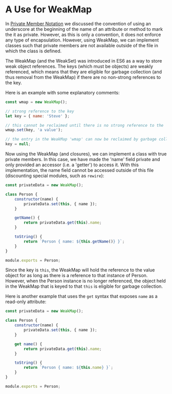 # A Use for WeakMap

In [Private Member Notation](../classes/private-members.md) we discussed the convention of using an underscore at the beginning of the name of an attribute or method to mark the it as private. However, as this is only a convention, it does not enforce any type of encapsulation. However, using WeakMap, we can implement classes such that private members are not available outside of the file in which the class is defined.

The WeakMap (and the WeakSet) was introduced in ES6 as a way to store weak object references. The keys (which must be objects) are weakly referenced, which means that they are eligible for garbage collection (and thus removal from the WeakMap) if there are no non-strong references to the key.

Here is an example with some explanatory comments:  
```js
const wmap = new WeakMap();

// strong reference to the key
let key = { name: 'Steve' };

// this cannot be reclaimed until there is no strong reference to the 'key' object
wmap.set(key, 'a value');

// the entry in the WeakMap 'wmap' can now be reclaimed by garbage collection and removed from 'wmap'
key = null;
```

Now using the WeakMap (and closures), we can implement a class with true private members. In this case, we have made the 'name' field private and only provided an accessor (i.e. a 'getter') to access it. With this implementation, the name field cannot be accessed outside of this file (discounting special modules, such as `rewire`):
```js
const privateData = new WeakMap();

class Person {
	constructor(name) {
		privateData.set(this, { name });
	}

	getName() {
		return privateData.get(this).name;
	}

	toString() {
		return `Person { name: ${this.getName()} }`;
	}
}

module.exports = Person;
```

Since the key is `this`, the WeakMap will hold the reference to the value object for as long as there is a reference to that instance of Person. However, when the Person instance is no longer referenced, the object held in the WeakMap that is keyed to that `this` is eligible for garbage collection.

Here is another example that uses the `get` syntax that exposes `name` as a read-only attribute:
```js
const privateData = new WeakMap();

class Person {
	constructor(name) {
		privateData.set(this, { name });
	}

	get name() {
		return privateData.get(this).name;
	}

	toString() {
		return `Person { name: ${this.name} }`;
	}
}

module.exports = Person;
```
